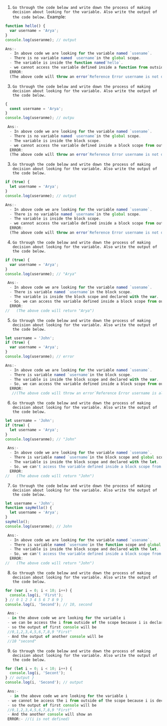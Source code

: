 1. `Go through the code below and write down the process of making decision about looking for the variable. Also write the output of the code below.`
   Example:

```js
function hello() {
  var username = 'Arya';
}
console.log(useranme); // output
```

```js
Ans:-
  - In above code we are looking for the variable named `usename`.
  - There is no variable named `username`in the global scope.
  - The variable is inside the function named`hello`.
  - we cannot access the variable defined inside a function from outside.
  ERROR:
  (The above code will throw an error`Reference Error username is not defined`.)
```

3. `Go through the code below and write down the process of making decision about looking for the variable. Also write the output of the code below.`

```js
{
  const username = 'Arya';
}
console.log(useranme); // outpu
```

```js
 Ans:-
  - In above code we are looking for the variable named `usename`.
  - There is no variable named `username`in the global scope.
  - The variable is inside the block scope.
  - we cannot access the variable defined inside a block scope from outside.
  ERROR:
  (The above code will throw an error`Reference Error username is not defined`.)

```

3. `Go through the code below and write down the process of making decision about looking for the variable. Also write the output of the code below.`

```js
if (true) {
  let username = 'Arya';
}
console.log(useranme); // output
```

```js
Ans:-
  - In above code we are looking for the variable named `usename`.
  - There is no variable named `username`in the global scope.
  - The variable is inside the block scope.
  - we cannot access the variable defined inside a block scope from outside.
  ERROR:
  (The above code will throw an error`Reference Error username is not defined`.)
```

4. `Go through the code below and write down the process of making decision about looking for the variable. Also write the output of the code below.`

```js
if (true) {
  var username = 'Arya';
}
console.log(useranme); // "Arya"
```

```js
 Ans:-
  - In above code we are looking for the variable named `usename`.
  - There is variable named `username`in the block scope.
  - The variable is inside the block scope and declared with the var.
  - So, we can access the variable defined inside a block scope from outside.
  ERROR:
//   (The above code will return "Arya")

```

5. `Go through the code below and write down the process of making decision about looking for the variable. Also write the output of the code below.`

```js
let username = 'John';
if (true) {
  var username = 'Arya';
}
console.log(useranme); // error
```

```js
Ans:-
  - In above code we are looking for the variable named `usename`.
  - There is variable named `username`in the block scope.
  - The variable is inside the block scope and declared with the var.
  - So, we can access the variable defined inside a block scope from outside.
  ERROR:
   //(The above code will throw an error`Reference Error username is already defined`.)
```

6. `Go through the code below and write down the process of making decision about looking for the variable. Also write the output of the code below.`

```js
let username = 'John';
if (true) {
  let username = 'Arya';
}
console.log(useranme); // "John"
```

```js
 Ans:-
  - In above code we are looking for the variable named `usename`.
  - There is variable named `username`in the block scope and global scope.
  - The variable is inside the block scope and declared with the let.
  - So, we can't access the variable defined inside a block scope from outside.
  ERROR:
//   (The above code will return "John")

```

7. `Go through the code below and write down the process of making decision about looking for the variable. Also write the output of the code below.`

```js
let username = 'John';
function sayHello() {
  let username = 'Arya';
}
sayHello();
console.log(useranme); // John
```

```js
 Ans:-
  - In above code we are looking for the variable named `usename`.
  - There is variable named `username`in the function scope and global scope.
  - The variable is inside the block scope and declared with the let.
  - So, we can't access the variable defined inside a block scope from outside.
  ERROR:
//   (The above code will return "John")

```

8. `Go through the code below and write down the process of making decision about looking for the variable. Also write the output of the code below.`

```js
for (var i = 0; i < 10; i++) {
  console.log(i, 'First');
} // 0 1 2 3 4 5 6 7 8 9 }
console.log(i, 'Second'); // 10, second
```

```js
 Ans:-
 - in the above code we are looking for the variable i
 - we can be access the i from outside of the scope because i is declared by var.
 - so the output of first console will be
 //0,1,2,3,4,5,6,7,8,9 "First"
 - And the output of another console will be
 //10 "second"

```

9. `Go through the code below and write down the process of making decision about looking for the variable. Also write the output of the code below.`

```js
for (let i = 0; i < 10; i++) {
  console.log(i, 'Secont');
} // output }
console.log(i, 'Second'); // output
```

```js
 Ans:-
  - in the above code we are looking for the variable i
 - we cannot be access the i from outside of the scope because i is declared by let.
 - so the output of first console will be
 //0,1,2,3,4,5,6,7,8,9 "First"
 - And the another console will show an
 ERROR:- //(i is not defined)
```
